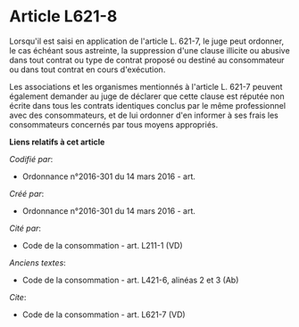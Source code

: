 # Article L621-8

Lorsqu'il est saisi en application de l'article L. 621-7, le juge peut ordonner, le cas échéant sous astreinte, la
suppression d'une clause illicite ou abusive dans tout contrat ou type de contrat proposé ou destiné au consommateur ou dans
tout contrat en cours d'exécution. 

Les associations et les organismes mentionnés à l'article L. 621-7 peuvent également demander au juge de déclarer que cette
clause est réputée non écrite dans tous les contrats identiques conclus par le même professionnel avec des consommateurs, et
de lui ordonner d'en informer à ses frais les consommateurs concernés par tous moyens appropriés.

**Liens relatifs à cet article**

_Codifié par_:

  - Ordonnance n°2016-301 du 14 mars 2016 - art.

_Créé par_:

  - Ordonnance n°2016-301 du 14 mars 2016 - art.

_Cité par_:

  - Code de la consommation - art. L211-1 (VD)

_Anciens textes_:

  - Code de la consommation - art. L421-6, alinéas 2 et 3 (Ab)

_Cite_:

  - Code de la consommation - art. L621-7 (VD)
